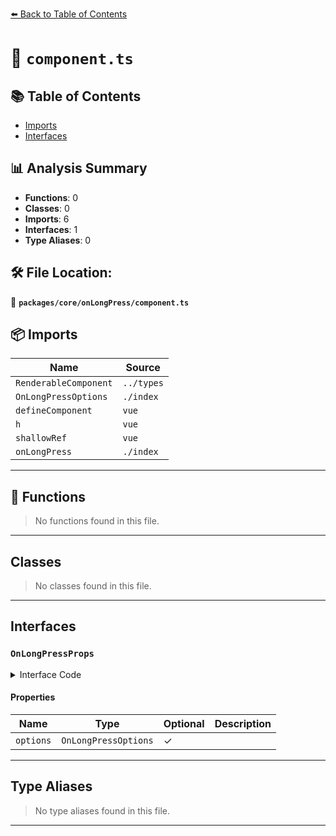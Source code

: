 [⬅️ Back to Table of Contents](../../../index.md)

# 📄 `component.ts`

## 📚 Table of Contents

- [Imports](#imports)
- [Interfaces](#interfaces)

## 📊 Analysis Summary

- **Functions**: 0
- **Classes**: 0
- **Imports**: 6
- **Interfaces**: 1
- **Type Aliases**: 0

## 🛠️ File Location:
📂 **`packages/core/onLongPress/component.ts`**

## 📦 Imports

| Name | Source |
|------|--------|
| `RenderableComponent` | `../types` |
| `OnLongPressOptions` | `./index` |
| `defineComponent` | `vue` |
| `h` | `vue` |
| `shallowRef` | `vue` |
| `onLongPress` | `./index` |


---

## 🔧 Functions

> No functions found in this file.


---

## Classes

> No classes found in this file.


---

## Interfaces

### `OnLongPressProps`

<details><summary>Interface Code</summary>

```ts
export interface OnLongPressProps extends RenderableComponent {
  options?: OnLongPressOptions
}
```
</details>

#### Properties

| Name | Type | Optional | Description |
|------|------|----------|-------------|
| `options` | `OnLongPressOptions` | ✓ |  |


---

## Type Aliases

> No type aliases found in this file.


---